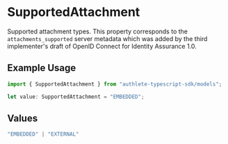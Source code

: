 # SupportedAttachment

Supported attachment types. This property corresponds to the `attachments_supported`
 server metadata which was added by the third implementer's draft of OpenID Connect
 for Identity Assurance 1.0.


## Example Usage

```typescript
import { SupportedAttachment } from "authlete-typescript-sdk/models";

let value: SupportedAttachment = "EMBEDDED";
```

## Values

```typescript
"EMBEDDED" | "EXTERNAL"
```